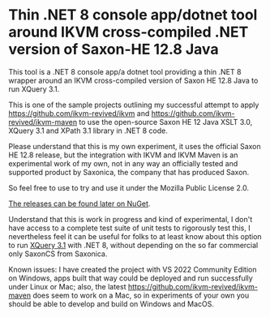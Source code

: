 ﻿# Thin .NET 8 console app/dotnet tool around IKVM cross-compiled .NET version of Saxon-HE 12.8 Java
This tool is a .NET 8 console app/a dotnet tool providing a thin .NET 8 wrapper around an IKVM cross-compiled version of Saxon HE 12.8 Java to run XQuery 3.1.

This is one of the sample projects outlining my successful attempt to apply https://github.com/ikvm-revived/ikvm and
https://github.com/ikvm-revived/ikvm-maven to use the open-source Saxon HE 12 Java XSLT 3.0, XQuery 3.1 and XPath 3.1 library in .NET 8 code.

Please understand that this is my own experiment, it uses the official Saxon HE 12.8 release, but the integration with IKVM and IKVM Maven is an experimental work of my own, not in any way an officially tested and supported product by Saxonica, the company that has produced Saxon.

So feel free to use to try and use it under the Mozilla Public License 2.0. 

[The releases can be found later on NuGet](https://www.nuget.org/packages/SaxonHE12NetXQuery/).

Understand that this is work in progress and kind of experimental, I don't have access to a complete test suite of unit tests to rigorously test this, I nevertheless feel it can be useful for folks to at least know about this option to run [XQuery 3.1](https://www.w3.org/TR/xquery-31/) with .NET 8, without depending on the so far commercial only SaxonCS from Saxonica.

Known issues: I have created the project with VS 2022 Community Edition on Windows, apps built that way could be deployed and run successfully under Linux or Mac; also, the latest https://github.com/ikvm-revived/ikvm-maven does seem to work on a Mac, so in experiments of your own you should be able to develop and build on Windows and MacOS.